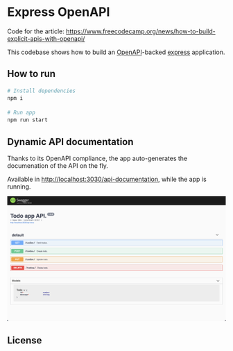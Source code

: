 # Express OpenAPI

Code for the article: <https://www.freecodecamp.org/news/how-to-build-explicit-apis-with-openapi/>

This codebase shows how to build an [OpenAPI](https://www.openapis.org/)-backed [express](https://expressjs.com/) application.

## How to run

```bash
# Install dependencies
npm i

# Run app
npm run start
```

## Dynamic API documentation

Thanks to its OpenAPI compliance, the app auto-generates the documenation of the API on the fly.

Available in <http://localhost:3030/api-documentation>, while the app is running.

![doc-image](./doc-image.png)

## License

